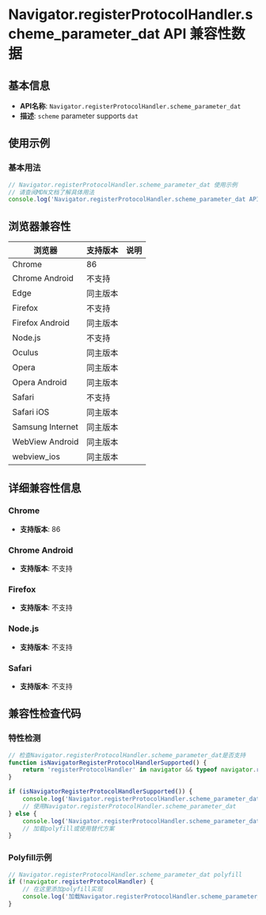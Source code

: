# Navigator.registerProtocolHandler.scheme_parameter_dat API 兼容性数据

## 基本信息

- **API名称**: `Navigator.registerProtocolHandler.scheme_parameter_dat`
- **描述**: `scheme` parameter supports `dat`

## 使用示例

### 基本用法

```javascript
// Navigator.registerProtocolHandler.scheme_parameter_dat 使用示例
// 请查阅MDN文档了解具体用法
console.log('Navigator.registerProtocolHandler.scheme_parameter_dat API');
```

## 浏览器兼容性

| 浏览器 | 支持版本 | 说明 |
|--------|----------|------|
| Chrome | 86 |  |
| Chrome Android | 不支持 |  |
| Edge | 同主版本 |  |
| Firefox | 不支持 |  |
| Firefox Android | 同主版本 |  |
| Node.js | 不支持 |  |
| Oculus | 同主版本 |  |
| Opera | 同主版本 |  |
| Opera Android | 同主版本 |  |
| Safari | 不支持 |  |
| Safari iOS | 同主版本 |  |
| Samsung Internet | 同主版本 |  |
| WebView Android | 同主版本 |  |
| webview_ios | 同主版本 |  |

## 详细兼容性信息

### Chrome

- **支持版本**: 86

### Chrome Android

- **支持版本**: 不支持

### Firefox

- **支持版本**: 不支持

### Node.js

- **支持版本**: 不支持

### Safari

- **支持版本**: 不支持

## 兼容性检查代码

### 特性检测

```javascript
// 检查Navigator.registerProtocolHandler.scheme_parameter_dat是否支持
function isNavigatorRegisterProtocolHandlerSupported() {
    return 'registerProtocolHandler' in navigator && typeof navigator.registerProtocolHandler === 'function';
}

if (isNavigatorRegisterProtocolHandlerSupported()) {
    console.log('Navigator.registerProtocolHandler.scheme_parameter_dat 支持');
    // 使用Navigator.registerProtocolHandler.scheme_parameter_dat
} else {
    console.log('Navigator.registerProtocolHandler.scheme_parameter_dat 不支持，需要polyfill');
    // 加载polyfill或使用替代方案
}
```

### Polyfill示例

```javascript
// Navigator.registerProtocolHandler.scheme_parameter_dat polyfill
if (!navigator.registerProtocolHandler) {
    // 在这里添加polyfill实现
    console.log('加载Navigator.registerProtocolHandler.scheme_parameter_dat polyfill');
}
```

